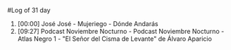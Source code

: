 #Log of 31 day

1. [00:00] José José - Mujeriego - Dónde Andarás
1. [09:27] Podcast Noviembre Nocturno - Podcast Noviembre Nocturno - Atlas Negro 1 - "El Señor del Cisma de Levante" de Álvaro Aparicio
